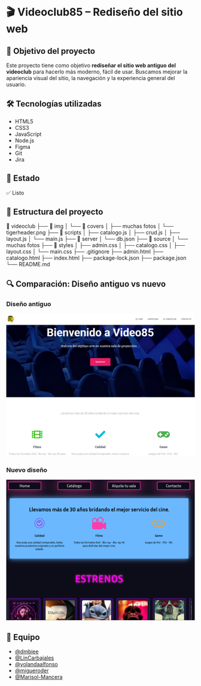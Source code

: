 # 🎬 Videoclub85 – Rediseño del sitio web

## 📌 Objetivo del proyecto

Este proyecto tiene como objetivo **rediseñar el sitio web antiguo del videoclub** para hacerlo más moderno, fácil de usar. Buscamos mejorar la apariencia visual del sitio, la navegación y la experiencia general del usuario.

## 🛠️ Tecnologías utilizadas

- HTML5
- CSS3
- JavaScript
- Node.js
- Figma
- Git
- Jira

## 🚧 Estado

✅ Listo

## 🧩 Estructura del proyecto

📁 videoclub
├── 📁 img
│ └── 📁 covers
│ ├── muchas fotos
│ └── tigerheader.png
├── 📁 scripts
│ ├── catalogo.js
│ ├── crud.js
│ ├── layout.js
│ └── main.js
├── 📁 server
│ └── db.json
├── 📁 source
│ └── muchas fotos
├── 📁 styles
│ ├── admin.css
│ ├── catalogo.css
│ ├── layout.css
│ └── main.css
├── .gitignore
├── admin.html
├── catalogo.html
├── index.html
├── package-lock.json
├── package.json
└── README.md

## 🔍 Comparación: Diseño antiguo vs nuevo

### Diseño antiguo

![Diseño antiguo](source/old-design.png)

### Nuevo diseño

![Nuevo diseño](source/new-design.png)

## 👥 Equipo

- [@dmbiee](https://github.com/dmbiee)
- [@LinCarbajales](https://github.com/LinCarbajales)
- [@yolandaalfonso](https://github.com/yolandaalfonso)
- [@migueroder](https://github.com/migueroder)
- [@Marisol-Mancera](https://github.com/Marisol-Mancera)
